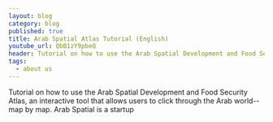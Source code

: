 ```yaml
---
layout: blog
category: blog
published: true
title: Arab Spatial Atlas Tutorial (English)
youtube_url: QbB1zY9pbeQ
header: Tutorial on how to use the Arab Spatial Development and Food Security Atlas
tags:
  - about us
---
```




Tutorial on how to use the Arab Spatial Development and Food Security Atlas, an interactive tool that allows users to click through the Arab world--map by map. Arab Spatial is a startup 
